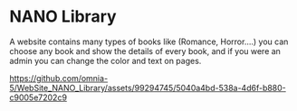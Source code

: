 # NANO Library

A website contains many types of books like (Romance, Horror....) you can choose any book and show the details of every book, and if you were an admin you can change the color and text on pages. 

https://github.com/omnia-5/WebSite_NANO_Library/assets/99294745/5040a4bd-538a-4d6f-b880-c9005e7202c9

